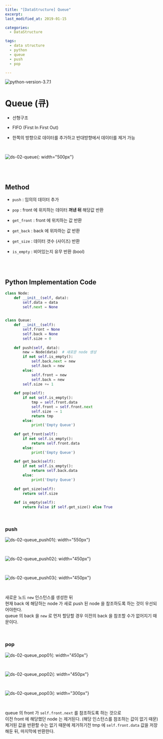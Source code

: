 ```yaml
---
title: "[DataStructure] Queue"
excerpt: 
last_modified_at: 2019-01-15

categories:
  - DataStructure

tags:
  - data structure
  - python
  - queue
  - push
  - pop

---
```


![python-version-3.7.1](https://img.shields.io/badge/python-v3.7.1-blue.svg)

# Queue (큐)

- 선형구조

- FIFO (First In First Out)

- 한쪽의 방향으로 데이터를 추가하고 반대방향에서 데이터를 제거 가능

<br>

![ds-02-queue](https://github.com/DevBruce/DevBruce.github.io/blob/master/_posts/DataStructure/images/ds-02-queue.png?raw=true){: width="500px"}  

<br><br>

## Method

- `push` : 임의의 데이터 추가

- `pop` : front 에 위치하는 데이터 **꺼낸 뒤** 해당값 반환

- `get_front` : front 에 위치하는 값 반환

- `get_back` : back 에 위차하는 값 반환

- `get_size` : 데이터 갯수 (사이즈) 반환

- `is_empty` : 비어있는지 유무 반환 (bool)

<br><br>

## Python Implementation Code

```python
class Node:
    def __init__(self, data):
        self.data = data
        self.next = None
        

class Queue:
    def __init__(self):
        self.front = None
        self.back = None
        self.size = 0
        
    def push(self, data):
        new = Node(data)  # 새로운 node 생성
        if not self.is_empty():
            self.back.next = new
            self.back = new
        else:
            self.front = new
            self.back = new
        self.size += 1
    
    def pop(self):
        if not self.is_empty():
            tmp = self.front.data
            self.front = self.front.next
            self.size -= 1
            return tmp
        else:
            print('Empty Queue')
    
    def get_front(self):
        if not self.is_empty():
            return self.front.data
        else:
            print('Empty Queue')
    
    def get_back(self):
        if not self.is_empty():
            return self.back.data
        else:
            print('Empty Queue')
    
    def get_size(self):
        return self.size
        
    def is_empty(self):
        return False if self.get_size() else True
```

<br>

### push

![ds-02-queue_push01](https://github.com/DevBruce/DevBruce.github.io/blob/master/_posts/DataStructure/images/ds-02-queue_push01.png?raw=true){: width="550px"}  

<br>

![ds-02-queue_push02](https://github.com/DevBruce/DevBruce.github.io/blob/master/_posts/DataStructure/images/ds-02-queue_push02.png?raw=true){: width="450px"}  

<br>

![ds-02-queue_push03](https://github.com/DevBruce/DevBruce.github.io/blob/master/_posts/DataStructure/images/ds-02-queue_push03.png?raw=true){: width="450px"}  

<br>

새로운 노드 `new` 인스턴스를 생성한 뒤  
현재 back 에 해당하는 node 가 새로 push 된 node 을 참조하도록 하는 것이 우선되어야한다.  
queue 의 back 을 `new` 로 먼저 할당할 경우 이전의 back 을 참조할 수가 없어지기 때문이다.  

<br>

### pop

![ds-02-queue_pop01](https://github.com/DevBruce/DevBruce.github.io/blob/master/_posts/DataStructure/images/ds-02-queue_pop01.png?raw=true){: width="450px"}  

<br>

![ds-02-queue_pop02](https://github.com/DevBruce/DevBruce.github.io/blob/master/_posts/DataStructure/images/ds-02-queue_pop02.png?raw=true){: width="450px"}  

<br>

![ds-02-queue_pop03](https://github.com/DevBruce/DevBruce.github.io/blob/master/_posts/DataStructure/images/ds-02-queue_pop03.png?raw=true){: width="300px"}  

<br>

queue 의 front 가 `self.front.next` 를 참조하도록 하는 것으로  
이전 front 에 해당했던 node 는 제거된다. (해당 인스턴스를 참조하는 값이 없기 때문)  
제거된 값을 반환할 수는 없기 때문에 제거하기전 tmp 에 `self.front.data` 값을 저장해둔 뒤, 마지막에 반환한다.  
